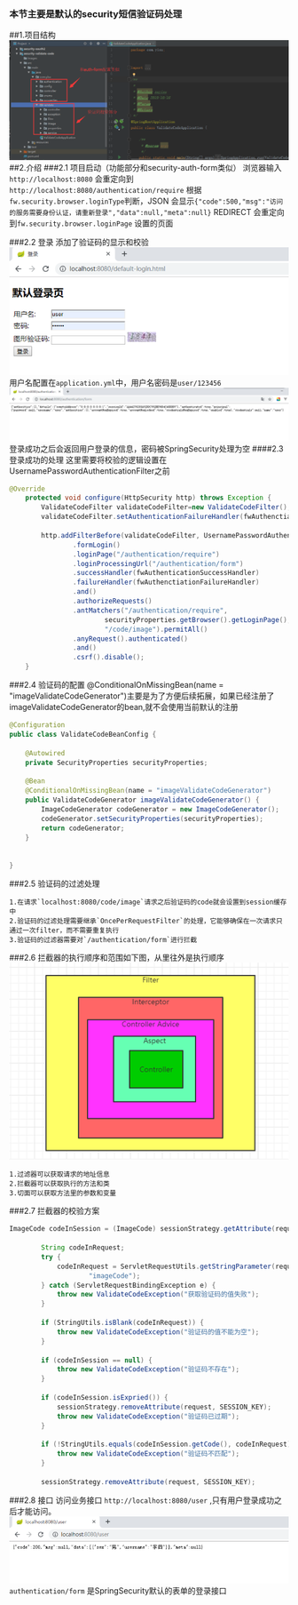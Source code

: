  ### 本节主要是默认的security短信验证码处理
 
##1.项目结构
![project](images/project.png)
##2.介绍
###2.1 项目启动（功能部分和security-auth-form类似）
浏览器输入`http://localhost:8080` 会重定向到`http://localhost:8080/authentication/require`
根据`fw.security.browser.loginType`判断，JSON 会显示`{"code":500,"msg":"访问的服务需要身份认证，请重新登录","data":null,"meta":null}`
REDIRECT 会重定向到`fw.security.browser.loginPage`  设置的页面

###2.2 登录
添加了验证码的显示和校验
![login](images/login.png)
用户名配置在`application.yml`中，用户名密码是`user/123456`
![success](images/success.png)
登录成功之后会返回用户登录的信息，密码被SpringSecurity处理为空
####2.3 登录成功的处理
这里需要将校验的逻辑设置在UsernamePasswordAuthenticationFilter之前
```java
@Override
    protected void configure(HttpSecurity http) throws Exception {
        ValidateCodeFilter validateCodeFilter=new ValidateCodeFilter();
        validateCodeFilter.setAuthenticationFailureHandler(fwAuthenctiationFailureHandler);

        http.addFilterBefore(validateCodeFilter, UsernamePasswordAuthenticationFilter.class)
                .formLogin()
                .loginPage("/authentication/require")
                .loginProcessingUrl("/authentication/form")
                .successHandler(fwAuthenticationSuccessHandler)
                .failureHandler(fwAuthenctiationFailureHandler)
                .and()
                .authorizeRequests()
                .antMatchers("/authentication/require",
                        securityProperties.getBrowser().getLoginPage(),
                        "/code/image").permitAll()
                .anyRequest().authenticated()
                .and()
                .csrf().disable();
    }
```
###2.4 验证码的配置
@ConditionalOnMissingBean(name = "imageValidateCodeGenerator")主要是为了方便后续拓展，如果已经注册了imageValidateCodeGenerator的bean,就不会使用当前默认的注册
```java
@Configuration
public class ValidateCodeBeanConfig {

	@Autowired
	private SecurityProperties securityProperties;

	@Bean
	@ConditionalOnMissingBean(name = "imageValidateCodeGenerator")
	public ValidateCodeGenerator imageValidateCodeGenerator() {
		ImageCodeGenerator codeGenerator = new ImageCodeGenerator();
		codeGenerator.setSecurityProperties(securityProperties);
		return codeGenerator;
	}


}
```
###2.5 验证码的过滤处理

    1.在请求`localhost:8080/code/image`请求之后验证码的code就会设置到session缓存中
    2.验证码的过滤处理需要继承`OncePerRequestFilter`的处理，它能够确保在一次请求只通过一次filter，而不需要重复执行
    3.验证码的过滤器需要对`/authentication/form`进行拦截
###2.6 拦截器的执行顺序和范围如下图，从里往外是执行顺序
![filter](images/filter.png)
    
    1.过滤器可以获取请求的地址信息
    2.拦截器可以获取执行的方法和类
    3.切面可以获取方法里的参数和变量
###2.7 拦截器的校验方案
```java
ImageCode codeInSession = (ImageCode) sessionStrategy.getAttribute(request, SESSION_KEY);

		String codeInRequest;
		try {
			codeInRequest = ServletRequestUtils.getStringParameter(request.getRequest(),
					"imageCode");
		} catch (ServletRequestBindingException e) {
			throw new ValidateCodeException("获取验证码的值失败");
		}

		if (StringUtils.isBlank(codeInRequest)) {
			throw new ValidateCodeException("验证码的值不能为空");
		}

		if (codeInSession == null) {
			throw new ValidateCodeException("验证码不存在");
		}

		if (codeInSession.isExpried()) {
			sessionStrategy.removeAttribute(request, SESSION_KEY);
			throw new ValidateCodeException("验证码已过期");
		}

		if (!StringUtils.equals(codeInSession.getCode(), codeInRequest)) {
			throw new ValidateCodeException("验证码不匹配");
		}

		sessionStrategy.removeAttribute(request, SESSION_KEY);
```
###2.8 接口
访问业务接口 `http://localhost:8080/user` ,只有用户登录成功之后才能访问。
![api](images/api.png)
`authentication/form` 是SpringSecurity默认的表单的登录接口
